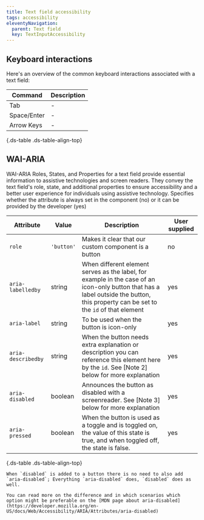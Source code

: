 ```yaml
---
title: Text field accessibility
tags: accessibility
eleventyNavigation:
  parent: Text field
  key: TextInputAccessibility
---
```


## Keyboard interactions

Here's an overview of the common keyboard interactions associated with a text field:

<div class="ds-table-wrapper">

|Command|Description|
|-|-|
|Tab|-|
|Space/Enter|-|
|Arrow Keys|-|

{.ds-table .ds-table-align-top}

</div>

</section>

<section>


## WAI-ARIA
WAI-ARIA Roles, States, and Properties for a text field provide essential information to assistive technologies and screen readers. They convey the text field's role, state, and additional properties to ensure accessibility and a better user experience for individuals using assistive technology.
<sl-tooltip id="tooltip1">Specifies whether the attribute is always set in the component (no) or it can be provided by the developer (yes)</sl-tooltip>

<div class="ds-table-wrapper">
  
|Attribute | Value | Description | User supplied <sl-icon name="info" aria-describedby="tooltip1" size="md"></sl-icon> |
|-|-|-|-|
|`role`	|`'button'`|Makes it clear that our custom component is a button |no|
|`aria-labelledby`|string| When different element serves as the label, for example in the case of an icon-only button that has a label outside the button, this property can be set to the `id` of that element|yes|
|`aria-label`|string|To be used when the button is icon-only|yes|
|`aria-describedby`|string| When the button needs extra explanation or description you can reference this element here by the `id`. See [Note 2] below for more explanation| yes|
|`aria-disabled`| boolean| Announces the button as disabled with a screenreader. See [Note 3] below for more explanation| yes|
|`aria-pressed`| boolean | When the button is used as a toggle and is toggled on, the value of this state is true, and when toggled off, the state is false.| yes|

{.ds-table .ds-table-align-top}

</div>

</section>

    When `disabled` is added to a button there is no need to also add `aria-disabled`; Everything `aria-disabled` does, `disabled` does as well.

    You can read more on the difference and in which scenarios which option might be preferable on the [MDN page about aria-disabled](https://developer.mozilla.org/en-US/docs/Web/Accessibility/ARIA/Attributes/aria-disabled)

</section>
